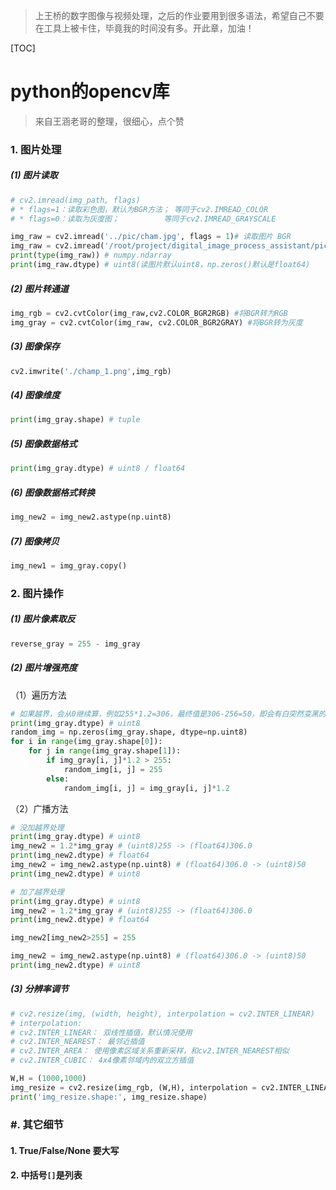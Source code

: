 > 上王桥的数字图像与视频处理，之后的作业要用到很多语法，希望自己不要在工具上被卡住，毕竟我的时间没有多。开此章，加油！



[TOC]

# python的opencv库

> 来自王涵老哥的整理，很细心，点个赞



### 1. 图片处理

##### (1) 图片读取

```python
# cv2.imread(img_path, flags)
# * flags=1：读取彩色图，默认为BGR方法； 等同于cv2.IMREAD_COLOR
# * flags=0：读取为灰度图；          等同于cv2.IMREAD_GRAYSCALE

img_raw = cv2.imread('../pic/cham.jpg', flags = 1)# 读取图片 BGR
img_raw = cv2.imread('/root/project/digital_image_process_assistant/pic/cham.jpg')
print(type(img_raw)) # numpy.ndarray
print(img_raw.dtype) # uint8(读图片默认uint8，np.zeros()默认是float64)
```

##### (2) 图片转通道

```python
img_rgb = cv2.cvtColor(img_raw,cv2.COLOR_BGR2RGB) #将BGR转为RGB
img_gray = cv2.cvtColor(img_raw, cv2.COLOR_BGR2GRAY) #将BGR转为灰度
```

##### (3) 图像保存

```python
cv2.imwrite('./champ_1.png',img_rgb)
```

##### (4) 图像维度

```python
print(img_gray.shape) # tuple
```

##### (5) 图像数据格式

```python
print(img_gray.dtype) # uint8 / float64
```

##### (6) 图像数据格式转换

```python
img_new2 = img_new2.astype(np.uint8)
```

##### (7) 图像拷贝

```python
img_new1 = img_gray.copy()
```





### 2. 图片操作

##### (1) 图片像素取反

```python
reverse_gray = 255 - img_gray
```

##### (2) 图片增强亮度

（1）遍历方法

```python
# 如果越界，会从0继续算，例如255*1.2=306，最终值是306-256=50，即会有白突然变黑的过程
print(img_gray.dtype) # uint8
random_img = np.zeros(img_gray.shape, dtype=np.uint8)
for i in range(img_gray.shape[0]):
    for j in range(img_gray.shape[1]):
        if img_gray[i, j]*1.2 > 255:
            random_img[i, j] = 255
        else:
            random_img[i, j] = img_gray[i, j]*1.2
```

（2）广播方法

```python
# 没加越界处理
print(img_gray.dtype) # uint8
img_new2 = 1.2*img_gray # (uint8)255 -> (float64)306.0
print(img_new2.dtype) # float64
img_new2 = img_new2.astype(np.uint8) # (float64)306.0 -> (uint8)50
print(img_new2.dtype) # uint8

# 加了越界处理
print(img_gray.dtype) # uint8
img_new2 = 1.2*img_gray # (uint8)255 -> (float64)306.0
print(img_new2.dtype) # float64

img_new2[img_new2>255] = 255

img_new2 = img_new2.astype(np.uint8) # (float64)306.0 -> (uint8)50
print(img_new2.dtype) # uint8
```



##### (3) 分辨率调节

```python
# cv2.resize(img, (width, height), interpolation = cv2.INTER_LINEAR)
# interpolation:
# cv2.INTER_LINEAR： 双线性插值，默认情况使用
# cv2.INTER_NEAREST： 最邻近插值
# cv2.INTER_AREA： 使用像素区域关系重新采样，和cv2.INTER_NEAREST相似
# cv2.INTER_CUBIC： 4x4像素邻域内的双立方插值

W,H = (1000,1000)
img_resize = cv2.resize(img_rgb, (W,H), interpolation = cv2.INTER_LINEAR)
print('img_resize.shape:', img_resize.shape)
```

##### 



### #. 其它细节

#### 1. True/False/None 要大写

#### 2. 中括号`[]`是列表
